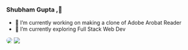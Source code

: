 
### Shubham Gupta ,👋

- 🔭 I’m currently working on making a clone of Adobe Arobat Reader
- 🌱 I’m currently exploring Full Stack Web Dev

<img  src="https://github-readme-stats.vercel.app/api?username=shubhamgupta100&show_icons=true&theme=material-palenight" style="border-radius:20px;" />

<img src="https://github-readme-stats.vercel.app/api/top-langs?username=shubhamgupta100&theme=material-palenight&hide_langs_below=1" />


